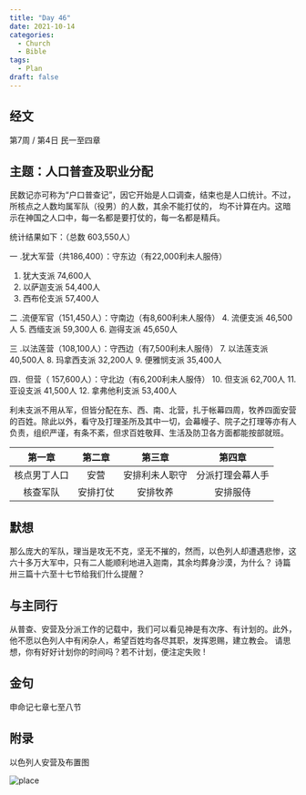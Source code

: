```yaml
---
title: "Day 46"
date: 2021-10-14
categories:
  - Church
  - Bible
tags:
  - Plan
draft: false
---
```


## 经文
第7周 / 第4日 民一至四章

## 主题：人口普查及职业分配
民数记亦可称为“户口普查记”，因它开始是人口调查，结束也是人口统计。不过，所核点之人数均属军队（役男）的人数，其余不能打仗的，
均不计算在内。这暗示在神国之人口中，每一名都是要打仗的，每一名都是精兵。

统计结果如下：（总数  603,550人）

一  .犹大军营（共186,400）：守东边（有22,000利未人服侍）
1. 犹大支派 74,600人
2. 以萨迦支派 54,400人
3. 西布伦支派 57,400人

二  .流便军官（151,450人）：守南边（有8,600利未人服侍）
4. 流便支派 46,500人
5. 西缅支派 59,300人
6. 迦得支派 45,650人

三  .以法莲营（108,100人）：守西边（有7,500利未人服侍）
7. 以法莲支派 40,500人
8. 玛拿西支派 32,200人
9. 便雅悯支派 35,400人

四．但营（ 157,600人）：守北边（有6,200利未人服侍）
10. 但支派 62,700人
11. 亚设支派 41,500人
12. 拿弗他利支派 53,400人

利未支派不用从军，但皆分配在东、西、南、北营，扎于帐幕四周，牧养四面安营的百姓。除此以外，看守及打理圣所及其中一切，会幕幔子、院子之打理等亦有人负责，组织严谨，有条不紊，但求百姓敬拜、生活及防卫各方面都能按部就班。

| 第一章    | 第二章  | 第三章     | 第四章      |
| :------: | :----: | :-------: | :--------: |
| 核点男丁人口 | 安营   | 安排利未人职守 | 分派打理会幕人手 |
| 核查军队   | 安排打仗 | 安排牧养    | 安排服侍     |

## 默想
那么庞大的军队，理当是攻无不克，坚无不摧的，然而，以色列人却遭遇悲惨，这六十多万大军中，只有二人能顺利地进入迦南，其余均葬身沙漠，为什么？
诗篇卅三篇十六至十七节给我们什么提醒？

## 与主同行
从普查、安营及分派工作的记载中，我们可以看见神是有次序、有计划的。此外，他不愿以色列人中有闲杂人，希望百姓均各尽其职，发挥恩赐，建立教会。
请思想，你有好好计划你的时间吗？若不计划，便注定失败  !

## 金句
申命记七章七至八节

## 附录
以色列人安营及布置图

![place](/images/planb/week7day4.PNG)

